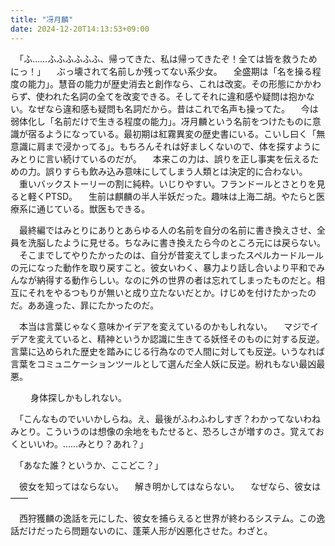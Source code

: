 ```yaml
---
title: "冴月麟"
date: 2024-12-20T14:13:53+09:00
---
```

　「ふ……ふふふふふふ、帰ってきた、私は帰ってきたぞ！全ては皆を救うためにっ！」
　ぶっ壊されて名前しか残ってない系少女。
　全盛期は「名を操る程度の能力」。慧音の能力が歴史消去と創作なら、これは改変。その形態にかかわらず、使われた名詞の全てを改変できる。そしてそれに違和感や疑問は抱かない。なぜなら違和感も疑問も名詞だから。昔はこれで名声も操ってた。
　今は弱体化し「名前だけで生きる程度の能力」。冴月麟という名前をつけたものに意識が宿るようになっている。最初期は紅霧異変の歴史書にいる。こいし曰く「無意識に肩まで浸かってる」。もちろんそれは好ましくないので、体を探すようにみとりに言い続けているのだが。
　本来この力は、誤りを正し事実を伝えるための力。誤りすらも飲み込み意味にしてしまう人類とは決定的に合わない。
　重いバックストーリーの割に純粋。いじりやすい。フランドールとさとりを見ると軽くPTSD。
　生前は麒麟の半人半妖だった。趣味は上海二胡。やたらと医療系に通じている。獣医もできる。

　最終編ではみとりにありとあらゆる人の名前を自分の名前に書き換えさせ、全員を洗脳したように見せる。ちなみに書き換えたら今のところ元には戻らない。
　そこまでしてやりたかったのは、自分が昔変えてしまったスペルカードルールの元になった動作を取り戻すこと。彼女いわく、暴力より話し合いより平和でみんなが納得する動作らしい。なのに外の世界の者は忘れてしまったものだと。相互にそれをやるつもりが無いと成り立たないだとか。けじめを付けたかったのだ。ああ違った、暃にたかったのだ。


　本当は言葉じゃなく意味かイデアを変えているのかもしれない。
　マジでイデアを変えていると、精神というか認識に生きてる妖怪そのものに対する反逆。言葉に込められた歴史を踏みにじる行為なので人間に対しても反逆。いうなれば言葉をコミュニケーションツールとして選んだ全人妖に反逆。紛れもない最凶最悪。

　
　身体探しかもしれない。


　「こんなものでいいかしらね。え、最後がふわふわしすぎ？わかってないわねみとり。こういうのは想像の余地をもたせると、恐ろしさが増すのさ。覚えておくといいわ。……みとり？あれ？」

　「あなた誰？というか、ここどこ？」














　彼女を知ってはならない。
　解き明かしてはならない。
　なぜなら、彼女は――



　西狩獲麟の逸話を元にした、彼女を捕らえると世界が終わるシステム。この逸話だけだったら問題ないのに、蓬莱人形が凶悪化させた。わざと。
